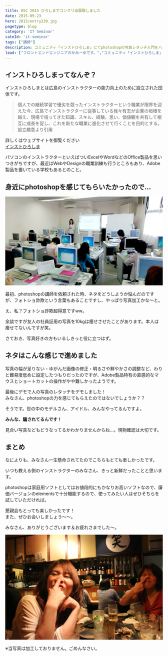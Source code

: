 ```yaml
---
title: OSC 2015 ひろしまでコンクリ出展致しました
date: 2015-09-23
hero: 2015/entry230.jpg
pagetype: blog
category: 'IT Seminar'
cateId: 'it-seminar'
tags: ["講師"]
description: コミュニティ「インストひろしま」にてphotoshopの写真レタッチ入門をハンズオン形式で行いました。その内容をまとめます。
lead: ["フロントエンドエンジニアのかみーゆです。","コミュニティ「インストひろしま」にてphotoshopの写真レタッチ入門をハンズオン形式で行いました。その内容をまとめます。"]
---
```

## インストひろしまってなんぞ？
インストひろしまとは広島のインストラクターの能力向上のために設立された団体です。

> 個人での継続学習で優劣を競ったインストラクターという職業が限界を迎えた今、広島でインストラクターに従事している我々有志が企業の垣根を越え、現場で培ってきた知識、スキル、経験、思い、価値観を共有して相互に成長を促し、これを新たな職業に進化させて行くことを目的とする。<br>
> 設立趣意より引用

詳しくはウェブサイトを御覧ください<br>
[インストひろしま](http://it-inst.com/)

パソコンのインストラクターといえばついExcelやWordなどのOffice製品を思いつきがちですが、最近はWebやDesignの職業訓練も行うところもあり、Adobe製品を置いている学校もあるとのこと。

## 身近にphotoshopを感じてもらいたかったので…
![勉強会の様子](./images/2015/entry230-1.jpg)

最初、photoshopの講師を依頼された時、ネタをどうしようか悩んだのですが、フォトショ詐欺という言葉もあることですし、やっぱり写真加工かな〜と。

え、私？フォトショ詐欺超得意ですww。

余談ですが友人の社員証用の写真を10kgは痩せさせたことがあります。本人は痩せてないんですが笑。


さておき、写真好きの方もいるしきっと役に立つはず。
## ネタはこんな感じで進めました
写真の幅が足りない・ゆがんだ画像の修正・明るさや鮮やかさの調整など、わりと難易度低めに設定したつもりだったのですが、Adobe製品特有の直感的なマウスとショートカットの操作がやや難しかったようです。

最後にデモで人の写真のレタッチをデモしました！<br>
みなさん、photoshopの力を感じてもらえたのではないでしょうか？？

そうです。世の中のモデルさん、アイドル、みんなやってるんですよ。

**みんな、騙されてるんです！**

見合い写真などもどうなってるかわかりませんからね…。現物確認は大切です。
## まとめ
なによりも、みなさん一生懸命されてたのでこちらもとても楽しかったです。

いつも教える側のインストラクターのみなさん、きっと新鮮だったことと思います。

photoshopは家庭用ソフトとしてはお値段的にもかなりお高いソフトなので、廉価バージョンのelementsで十分機能するので、使ってみたい人はぜひそちらを試していただければ。

懇親会もとっても楽しかったです！<br>
また、ぜひお会いしましょう〜〜。

みなさん、ありがとうございます＆お疲れさまでした〜。

![勉強会の様子](./images/2015/entry230-2.jpg)

※当写真は加工しておりません。ごめんなさい。

